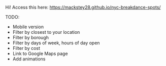 Hi! Access this here: https://mackstey28.github.io/nyc-breakdance-spots/

TODO:
- Mobile version
- Filter by closest to your location
- Filter by borough
- Filter by days of week, hours of day open
- Filter by cost
- Link to Google Maps page
- Add animations
